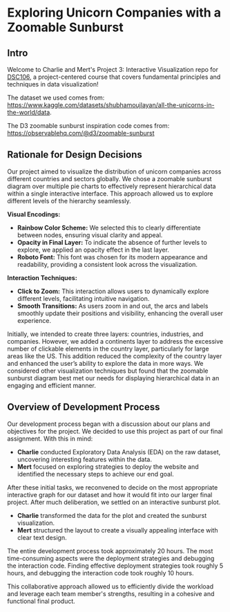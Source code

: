 # Exploring Unicorn Companies with a Zoomable Sunburst

## Intro

Welcome to Charlie and Mert's Project 3: Interactive Visualization repo for [DSC106](https://dsc106.com/), a project-centered course that covers fundamental principles and techniques in data visualization! 

The dataset we used comes from: <https://www.kaggle.com/datasets/shubhamoujlayan/all-the-unicorns-in-the-world/data>.

The D3 zoomable sunburst inspiration code comes from: <https://observablehq.com/@d3/zoomable-sunburst>

## Rationale for Design Decisions

Our project aimed to visualize the distribution of unicorn companies across different countries and sectors globally. We chose a zoomable sunburst diagram over multiple pie charts to effectively represent hierarchical data within a single interactive interface. This approach allowed us to explore different levels of the hierarchy seamlessly. 

**Visual Encodings:**
- **Rainbow Color Scheme:** We selected this to clearly differentiate between nodes, ensuring visual clarity and appeal.
- **Opacity in Final Layer:** To indicate the absence of further levels to explore, we applied an opacity effect in the last layer.
- **Roboto Font:** This font was chosen for its modern appearance and readability, providing a consistent look across the visualization.

**Interaction Techniques:**
- **Click to Zoom:** This interaction allows users to dynamically explore different levels, facilitating intuitive navigation.
- **Smooth Transitions:** As users zoom in and out, the arcs and labels smoothly update their positions and visibility, enhancing the overall user experience.

Initially, we intended to create three layers: countries, industries, and companies. However, we added a continents layer to address the excessive number of clickable elements in the country layer, particularly for large areas like the US. This addition reduced the complexity of the country layer and enhanced the user’s ability to explore the data in more ways. We considered other visualization techniques but found that the zoomable sunburst diagram best met our needs for displaying hierarchical data in an engaging and efficient manner.

## Overview of Development Process

Our development process began with a discussion about our plans and objectives for the project. We decided to use this project as part of our final assignment. With this in mind:

- **Charlie** conducted Exploratory Data Analysis (EDA) on the raw dataset, uncovering interesting features within the data.
- **Mert** focused on exploring strategies to deploy the website and identified the necessary steps to achieve our end goal.

After these initial tasks, we reconvened to decide on the most appropriate interactive graph for our dataset and how it would fit into our larger final project. After much deliberation, we settled on an interactive sunburst plot. 

- **Charlie** transformed the data for the plot and created the sunburst visualization.
- **Mert** structured the layout to create a visually appealing interface with clear text design.

The entire development process took approximately 20 hours. The most time-consuming aspects were the deployment strategies and debugging the interaction code. Finding effective deployment strategies took roughly 5 hours, and debugging the interaction code took roughly 10 hours.

This collaborative approach allowed us to efficiently divide the workload and leverage each team member's strengths, resulting in a cohesive and functional final product.
